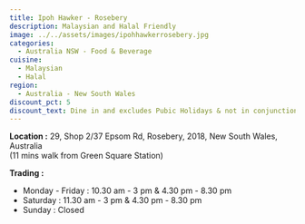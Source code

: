 ```yaml
---
title: Ipoh Hawker - Rosebery
description: Malaysian and Halal Friendly
image: ../../assets/images/ipohhawkerrosebery.jpg
categories:
  - Australia NSW - Food & Beverage
cuisine:
  - Malaysian
  - Halal
region:
  - Australia - New South Wales
discount_pct: 5
discount_text: Dine in and excludes Pubic Holidays & not in conjunction with any other offer
---
```

**Location :** 29, Shop 2/37 Epsom Rd, Rosebery, 2018, New South Wales, Australia\
(11 mins walk from Green Square Station)

**Trading :**

* Monday - Friday : 10.30 am - 3 pm & 4.30 pm - 8.30 pm
* Saturday : 11.30 am - 3 pm & 4.30 pm - 8.30 pm
* Sunday : Closed
